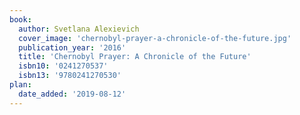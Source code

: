 ```yaml
---
book:
  author: Svetlana Alexievich
  cover_image: 'chernobyl-prayer-a-chronicle-of-the-future.jpg'
  publication_year: '2016'
  title: 'Chernobyl Prayer: A Chronicle of the Future'
  isbn10: '0241270537'
  isbn13: '9780241270530'
plan:
  date_added: '2019-08-12'
---
```

